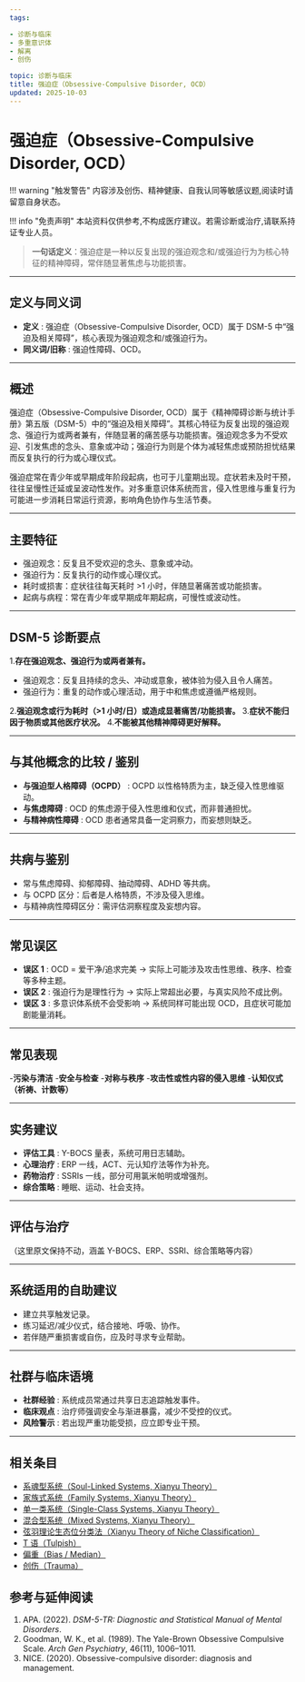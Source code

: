 ```yaml
---
tags:

- 诊断与临床
- 多重意识体
- 解离
- 创伤

topic: 诊断与临床
title: 强迫症（Obsessive-Compulsive Disorder, OCD）
updated: 2025-10-03
---
```


# 强迫症（Obsessive-Compulsive Disorder, OCD）

!!! warning "触发警告"
    内容涉及创伤、精神健康、自我认同等敏感议题,阅读时请留意自身状态。

!!! info "免责声明"
    本站资料仅供参考,不构成医疗建议。若需诊断或治疗,请联系持证专业人员。

>**一句话定义**：强迫症是一种以反复出现的强迫观念和/或强迫行为为核心特征的精神障碍，常伴随显著焦虑与功能损害。

---

## 定义与同义词

- **定义** : 强迫症（Obsessive-Compulsive Disorder, OCD）属于 DSM-5 中“强迫及相关障碍”，核心表现为强迫观念和/或强迫行为。
- **同义词/旧称** : 强迫性障碍、OCD。

---

## 概述

强迫症（Obsessive-Compulsive Disorder, OCD）属于《精神障碍诊断与统计手册》第五版（DSM-5）中的“强迫及相关障碍”。其核心特征为反复出现的强迫观念、强迫行为或两者兼有，伴随显著的痛苦感与功能损害。强迫观念多为不受欢迎、引发焦虑的念头、意象或冲动；强迫行为则是个体为减轻焦虑或预防担忧结果而反复执行的行为或心理仪式。

强迫症常在青少年或早期成年阶段起病，也可于儿童期出现。症状若未及时干预，往往呈慢性迁延或呈波动性发作。对多重意识体系统而言，侵入性思维与重复行为可能进一步消耗日常运行资源，影响角色协作与生活节奏。

---

## 主要特征

- 强迫观念：反复且不受欢迎的念头、意象或冲动。
- 强迫行为：反复执行的动作或心理仪式。
- 耗时或损害：症状往往每天耗时 >1 小时，伴随显著痛苦或功能损害。
- 起病与病程：常在青少年或早期成年期起病，可慢性或波动性。

---

## DSM-5 诊断要点

1.**存在强迫观念、强迫行为或两者兼有。**

   - 强迫观念：反复且持续的念头、冲动或意象，被体验为侵入且令人痛苦。
   - 强迫行为：重复的动作或心理活动，用于中和焦虑或遵循严格规则。

2.**强迫观念或行为耗时（>1 小时/日）或造成显著痛苦/功能损害。**
3.**症状不能归因于物质或其他医疗状况。**
4.**不能被其他精神障碍更好解释。**

---

## 与其他概念的比较 / 鉴别

- **与强迫型人格障碍（OCPD）** : OCPD 以性格特质为主，缺乏侵入性思维驱动。
- **与焦虑障碍** : OCD 的焦虑源于侵入性思维和仪式，而非普通担忧。
- **与精神病性障碍** : OCD 患者通常具备一定洞察力，而妄想则缺乏。

---

## 共病与鉴别

- 常与焦虑障碍、抑郁障碍、抽动障碍、ADHD 等共病。
- 与 OCPD 区分：后者是人格特质，不涉及侵入思维。
- 与精神病性障碍区分：需评估洞察程度及妄想内容。

---

## 常见误区

- **误区 1** : OCD = 爱干净/追求完美 → 实际上可能涉及攻击性思维、秩序、检查等多种主题。
- **误区 2** : 强迫行为是理性行为 → 实际上常超出必要，与真实风险不成比例。
- **误区 3** : 多意识体系统不会受影响 → 系统同样可能出现 OCD，且症状可能加剧能量消耗。

---

## 常见表现

-**污染与清洁**
-**安全与检查**
-**对称与秩序**
-**攻击性或性内容的侵入思维**
-**认知仪式（祈祷、计数等）**

---

## 实务建议

- **评估工具** : Y-BOCS 量表，系统可用日志辅助。
- **心理治疗** : ERP 一线，ACT、元认知疗法等作为补充。
- **药物治疗** : SSRIs 一线，部分可用氯米帕明或增强剂。
- **综合策略** : 睡眠、运动、社会支持。

---

## 评估与治疗

（这里原文保持不动，涵盖 Y-BOCS、ERP、SSRI、综合策略等内容）

---

## 系统适用的自助建议

- 建立共享触发记录。
- 练习延迟/减少仪式，结合接地、呼吸、协作。
- 若伴随严重损害或自伤，应及时寻求专业帮助。

---

## 社群与临床语境

- **社群经验** : 系统成员常通过共享日志追踪触发事件。
- **临床观点** : 治疗师强调安全与渐进暴露，减少不受控的仪式。
- **风险警示** : 若出现严重功能受损，应立即专业干预。

---

## 相关条目

- [系魂型系统（Soul-Linked Systems, Xianyu Theory）](Soul-Linked-Systems-Xianyu.md)
- [家族式系统（Family Systems, Xianyu Theory）](Family-Systems-Xianyu.md)
- [单一类系统（Single-Class Systems, Xianyu Theory）](Single-Class-Systems-Xianyu.md)
- [混合型系统（Mixed Systems, Xianyu Theory）](Mixed-Systems-Xianyu.md)
- [弦羽理论生态位分类法（Xianyu Theory of Niche Classification）](Xianyu-Theory-Niche-Classification.md)
- [T 语（Tulpish）](Tulpish.md)
- [偏重（Bias / Median）](Bias.md)
- [创伤（Trauma）](Trauma.md)

## 参考与延伸阅读

1. APA. (2022). _DSM-5-TR: Diagnostic and Statistical Manual of Mental Disorders_.
2. Goodman, W. K., et al. (1989). The Yale-Brown Obsessive Compulsive Scale. _Arch Gen Psychiatry_, 46(11), 1006–1011.
3. NICE. (2020). Obsessive-compulsive disorder: diagnosis and management.
